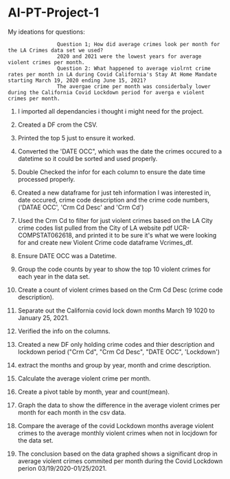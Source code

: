 # AI-PT-Project-1

My ideations for questions:
                    
                    Question 1; How did average crimes look per month for the LA Crimes data set we used?
                    2020 and 2021 were the lowest years for average violent crimes per month.
                    Question 2: What happened to average violrnt crime rates per month in LA during Covid California's Stay At Home Mandate starting March 19, 2020 ending June 15, 2021? 
                    The avergae crime per month was considerbaly lower during the California Covid Lockdown period for averga e violent crimes per month.

1.  I imported all dependancies i thought i might need for the project.

2.  Created a DF crom the CSV.

3.  Printed the top 5 just to ensure it worked.

4.  Converted the 'DATE OCC", which was the date the crimes occured to a datetime so it could be sorted and used properly.

5.  Double Checked the infor for each column to ensure the date time processed properly.

6.  Created a new dataframe for just teh information I was interested in, date occured, crime code description and the crime code numbers, ('DATAE OCC', 'Crm Cd Desc' and 'Crm Cd')

7.  Used the Crm Cd to filter for just violent crimes based on the LA City crime codes list pulled from the City of LA website pdf UCR-COMPSTAT062618, and printed it to be sure it's what we were looking for and create new Violent Crime code dataframe Vcrimes_df.

8. Ensure DATE OCC was a Datetime.

9.  Group the code counts by year to show the top 10 violent crimes for each year in the data set.

10. Create a count of violent crimes based on the Crm Cd Desc (crime code description).

11. Separate out the California covid lock down months March 19 1020 to January 25, 2021.

12. Verified the info on the columns.

13. Created a new DF only holding crime codes and thier description and lockdown period ("Crm Cd", "Crm Cd Desc", "DATE OCC", 'Lockdown')

14. extract the months and group by year, month and crime description.

15. Calculate the average violent crime per month.

16. Create a pivot table by month, year and count(mean).

17. Graph the data to show the difference in the average violent crimes per month for each month in the csv data.

18. Compare the average of the covid Lockdown months average violent crimes to the average monthly violent crimes when not in locjdown for the data set.

20. The conclusion based on the data graphed shows a significant drop in average violent crimes commited per month during the Covid Lockdown perion 03/19/2020-01/25/2021.





                       
                    